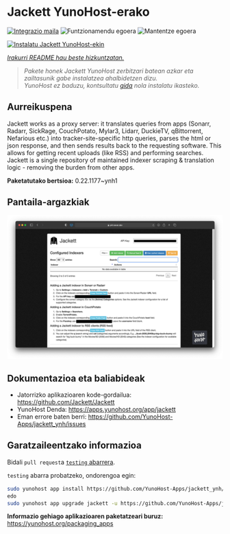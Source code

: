 <!--
Ohart ongi: README hau automatikoki sortu da <https://github.com/YunoHost/apps/tree/master/tools/readme_generator>ri esker
EZ editatu eskuz.
-->

# Jackett YunoHost-erako

[![Integrazio maila](https://apps.yunohost.org/badge/integration/jackett)](https://ci-apps.yunohost.org/ci/apps/jackett/)
![Funtzionamendu egoera](https://apps.yunohost.org/badge/state/jackett)
![Mantentze egoera](https://apps.yunohost.org/badge/maintained/jackett)

[![Instalatu Jackett YunoHost-ekin](https://install-app.yunohost.org/install-with-yunohost.svg)](https://install-app.yunohost.org/?app=jackett)

*[Irakurri README hau beste hizkuntzatan.](./ALL_README.md)*

> *Pakete honek Jackett YunoHost zerbitzari batean azkar eta zailtasunik gabe instalatzea ahalbidetzen dizu.*  
> *YunoHost ez baduzu, kontsultatu [gida](https://yunohost.org/install) nola instalatu ikasteko.*

## Aurreikuspena

Jackett works as a proxy server: it translates queries from apps (Sonarr, Radarr, SickRage, CouchPotato, Mylar3, Lidarr, DuckieTV, qBittorrent, Nefarious etc.) into tracker-site-specific http queries, parses the html or json response, and then sends results back to the requesting software. This allows for getting recent uploads (like RSS) and performing searches. Jackett is a single repository of maintained indexer scraping & translation logic - removing the burden from other apps.


**Paketatutako bertsioa:** 0.22.1177~ynh1

## Pantaila-argazkiak

![Jackett(r)en pantaila-argazkia](./doc/screenshots/demo.png)

## Dokumentazioa eta baliabideak

- Jatorrizko aplikazioaren kode-gordailua: <https://github.com/Jackett/Jackett>
- YunoHost Denda: <https://apps.yunohost.org/app/jackett>
- Eman errore baten berri: <https://github.com/YunoHost-Apps/jackett_ynh/issues>

## Garatzaileentzako informazioa

Bidali `pull request`a [`testing` abarrera](https://github.com/YunoHost-Apps/jackett_ynh/tree/testing).

`testing` abarra probatzeko, ondorengoa egin:

```bash
sudo yunohost app install https://github.com/YunoHost-Apps/jackett_ynh/tree/testing --debug
edo
sudo yunohost app upgrade jackett -u https://github.com/YunoHost-Apps/jackett_ynh/tree/testing --debug
```

**Informazio gehiago aplikazioaren paketatzeari buruz:** <https://yunohost.org/packaging_apps>
